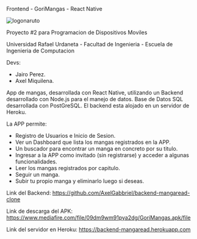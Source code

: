 Frontend - GoriMangas - React Native

![logonaruto](https://user-images.githubusercontent.com/66136580/201594394-1bed741b-2cc7-43d5-8567-39cf0e93b630.png)

Proyecto #2 para Programacion de Dispositivos Moviles

Universidad Rafael Urdaneta - Facultad de Ingenieria - Escuela de Ingenieria de Computacion

Devs:
- Jairo Perez.
- Axel Miquilena.

App de mangas, desarrollada con React Native, utilizando un Backend desarrollado con Node.js
para el manejo de datos. Base de Datos SQL desarrollada con PostGreSQL. El backend esta
alojado en un servidor de Heroku.

La APP permite:
- Registro de Usuarios e Inicio de Sesion.
- Ver un Dashboard que lista los mangas registrados en la APP.
- Un buscador para encontrar un manga en concreto por su titulo.
- Ingresar a la APP como invitado (sin registrarse) y acceder a algunas funcionalidades.
- Leer los mangas registrados por capitulo.
- Seguir un manga.
- Subir tu propio manga y eliminarlo luego si deseas.

Link del Backend: https://github.com/AxelGabbriel/backend-mangaread-clone

Link de descarga del APK: https://www.mediafire.com/file/09dm9wm91pya2dg/GoriMangas.apk/file

Link del servidor en Heroku: https://backend-mangaread.herokuapp.com

